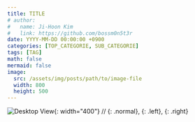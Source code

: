 ```yaml
---
title: TITLE
# author:
#   name: Ji-Hoon Kim
#   link: https://github.com/bossm0n5t3r
date: YYYY-MM-DD 00:00:00 +0900
categories: [TOP_CATEGORIE, SUB_CATEGORIE]
tags: [TAG]
math: false
mermaid: false
image:
  src: /assets/img/posts/path/to/image-file
  width: 800
  height: 500
---
```


![Desktop View](/assets/img/sample/mockup.png){: width="400"} // {: .normal}, {: .left}, {: .right}
